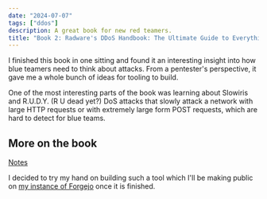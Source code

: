 ```yaml
---
date: "2024-07-07"
tags: ["ddos"]
description: A great book for new red teamers.
title: "Book 2: Radware's DDoS Handbook: The Ultimate Guide to Everything You Need to Know about DDoS Attacks"
---
```


I finished this book in one sitting and found it an interesting insight into how blue teamers need to think about attacks. From a pentester's perspective, it gave me a whole bunch of ideas for tooling to build.

One of the most interesting parts of the book was learning about Slowiris and R.U.D.Y. (R U dead yet?) DoS attacks that slowly attack a network with large HTTP requests or with extremely large form POST requests, which are hard to detect for blue teams.


## More on the book

[Notes](https://notes.0x8c.org/Research/DDOS-Handbook)


I decided to try my hand on building such a tool which I'll be making public on [my instance of Forgejo](https://projects.0x8c.run/explore) once it is finished.